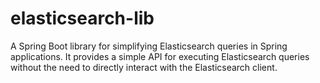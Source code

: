 # elasticsearch-lib
A Spring Boot library for simplifying Elasticsearch queries in Spring applications. It provides a simple API for executing Elasticsearch queries without the need to directly interact with the Elasticsearch client.
